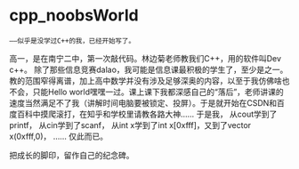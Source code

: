 # cpp_noobsWorld
    ——似乎是没学过C++的我，已经开始写了。

高一，是在南宁二中，第一次敲代码。林边菊老师教我们C++，用的软件叫Dev c++。
除了那些信息竞赛dalao，我可能是信息课最积极的学生了，至少是之一。
教的范围窄得离谱，加上高中数学并没有涉及足够深奥的内容，以至于我仿佛啥也不会，只能Hello world嘿嘿一过。课上课下我都深感自己的“落后”，老师讲课的速度当然满足不了我（讲解时间电脑要被锁定、投屏）。于是就开始在CSDN和百度百科中摸爬滚打，在知乎和学校里请教各路大神……
于是我，
从cout学到了printf，
从cin学到了scanf，
从int x学到了int x[0xfff]，又到了vector<int> x(0xfff,0)，
……
仅此而已。

把成长的脚印，留作自己的纪念碑。
